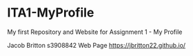 # ITA1-MyProfile
My first Repository and Website for Assignment 1 - My Profile

Jacob Britton
s3908842
Web Page https://jbritton22.github.io/
